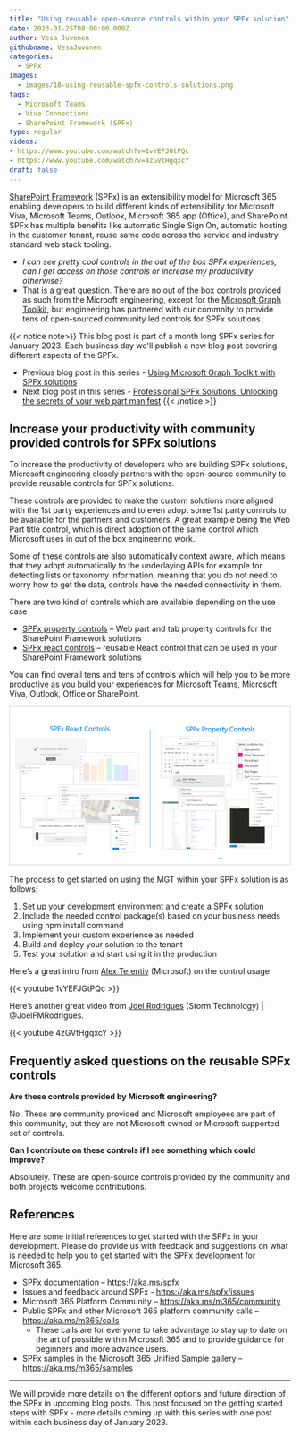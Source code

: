 ```yaml
---
title: "Using reusable open-source controls within your SPFx solution"
date: 2023-01-25T08:00:00.000Z
author: Vesa Juvonen
githubname: VesaJuvonen
categories:
  - SPFx
images:
  - images/18-using-reusable-spfx-controls-solutions.png
tags:
  - Microsoft Teams
  - Viva Connections
  - SharePoint Framework (SPFx)
type: regular
videos:
- https://www.youtube.com/watch?v=1vYEFJGtPQc
- https://www.youtube.com/watch?v=4zGVtHgqxcY
draft: false
---
```


[SharePoint Framework](https://aka.ms/spfx) (SPFx) is an extensibility model for Microsoft 365 enabling developers to build different kinds of extensibility for Microsoft Viva, Microsoft Teams, Outlook, Microsoft 365 app (Office), and SharePoint. SPFx has multiple benefits like automatic Single Sign On, automatic hosting in the customer tenant, reuse same code across the service and industry standard web stack tooling.

-	*I can see pretty cool controls in the out of the box SPFx experiences, can I get access on those controls or increase my productivity otherwise?*
-	That is a great question. There are no out of the box controls provided as such from the Microoft engineering, except for the [Microsoft Graph Toolkit](https://pnp.github.io/blog/post/spfx-17-microsoft-graph-toolkit-spfx), but engineering has partnered with our commnity to provide tens of open-sourced community led controls for SPFx solutions.

{{< notice note>}}
This blog post is part of a month long SPFx series for January 2023. Each business day we'll publish a new blog post covering different aspects of the SPFx.

* Previous blog post in this series - [Using Microsoft Graph Toolkit with SPFx solutions](https://pnp.github.io/blog/post/spfx-17-microsoft-graph-toolkit-spfx/)
* Next blog post in this series - [Professional SPFx Solutions: Unlocking the secrets of your web part manifest](https://pnp.github.io/blog/post/spfx-19-professional-solutions-web-part-manifest/)
{{< /notice >}}

## Increase your productivity with community provided controls for SPFx solutions

To increase the productivity of developers who are building SPFx solutions, Microsoft engineering closely partners with the open-source community to provide reusable controls for SPFx solutions.

These controls are provided to make the custom solutions more aligned with the 1st party experiences and to even adopt some 1st party controls to be available for the partners and customers. A great example being the Web Part title control, which is direct adoption of the same control which Microsoft uses in out of the box engineering work.

Some of these controls are also automatically context aware, which means that they adopt automatically to the underlaying APIs for example for detecting lists or taxonomy information, meaning that you do not need to worry how to get the data, controls have the needed connectivity in them.

There are two kind of controls which are available depending on the use case

- [SPFx property controls]( https://pnp.github.io/sp-dev-fx-property-controls/) – Web part and tab property controls for the SharePoint Framework solutions
- [SPFx react controls]( https://pnp.github.io/sp-dev-fx-controls-react/) – reusable React control that can be used in your SharePoint Framework solutions

You can find overall tens and tens of controls which will help you to be more productive as you build your experiences for Microsoft Teams, Microsoft Viva, Outlook, Office or SharePoint.

![Different controls](images/controls-preview.png)

The process to get started on using the MGT within your SPFx solution is as follows:

1. Set up your development environment and create a SPFx solution
2. Include the needed control package(s) based on your business needs using npm install command
3. Implement your custom experience as needed
4. Build and deploy your solution to the tenant
5. Test your solution and start using it in the production

Here’s a great intro from [Alex Terentiv](https://twitter.com/alexaterentiev) (Microsoft) on the control usage

{{< youtube 1vYEFJGtPQc >}}

Here’s another great video from [Joel Rodrigues](https://twitter.com/JoelFMRodrigues) (Storm Technology) | @JoelFMRodrigues.

{{< youtube 4zGVtHgqxcY >}}

## Frequently asked questions on the reusable SPFx controls

**Are these controls provided by Microsoft engineering?**

No. These are community provided and Microsoft employees are part of this community, but they are not Microsoft owned or Microsoft supported set of controls.

**Can I contribute on these controls if I see something which could improve?**

Absolutely. These are open-source controls provided by the community and both projects welcome contributions.

## References

Here are some initial references to get started with the SPFx in your development. Please do provide us with feedback and suggestions on what is needed to help you to get started with the SPFx development for Microsoft 365.

-	SPFx documentation – https://aka.ms/spfx
-	Issues and feedback around SPFx - https://aka.ms/spfx/issues
-	Microsoft 365 Platform Community – https://aka.ms/m365/community
-	Public SPFx and other Microsoft 365 platform community calls – https://aka.ms/m365/calls
    - These calls are for everyone to take advantage to stay up to date on the art of possible within Microsoft 365 and to provide guidance for beginners and more advance users.
-	SPFx samples in the Microsoft 365 Unified Sample gallery – https://aka.ms/m365/samples

- - -

We will provide more details on the different options and future direction of the SPFx in upcoming blog posts. This post focused on the getting started steps with SPFx - more details coming up with this series with one post within each business day of January 2023.
